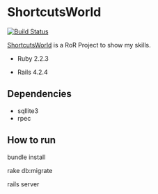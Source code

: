 # ShortcutsWorld
[![Build Status](https://travis-ci.org/cfsbsi/shortcutsworld.svg?branch=master)](https://travis-ci.org/cfsbsi/shortcutsworld)

[ShortcutsWorld](http://www.shortcutsworld.com) is a RoR Project to show my skills. 


* Ruby 2.2.3

* Rails 4.2.4

## Dependencies
* sqllite3
* rpec

## How to run

 bundle install
 
 rake db:migrate
 
 rails server

